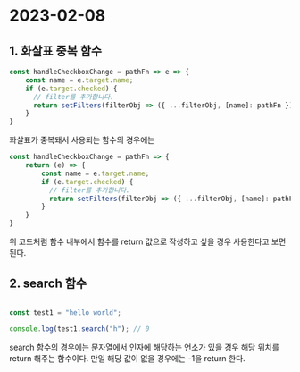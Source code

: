 # 2023-02-08 

## 1. 화살표 중복 함수

```js
const handleCheckboxChange = pathFn => e => {
    const name = e.target.name;
    if (e.target.checked) {
      // filter를 추가합니다.
      return setFilters(filterObj => ({ ...filterObj, [name]: pathFn }));
    }
}
```

화살표가 중복돼서 사용되는 함수의 경우에는

```js
const handleCheckboxChange = pathFn => {
    return (e) => {
        const name = e.target.name;
        if (e.target.checked) {
          // filter를 추가합니다.
          return setFilters(filterObj => ({ ...filterObj, [name]: pathFn }));
        }
    }
}

```

위 코드처럼 함수 내부에서 함수를 return 값으로 작성하고 싶을 경우 사용한다고 보면 된다.

## 2. search 함수

```js

const test1 = "hello world";

console.log(test1.search("h"); // 0

```

search 함수의 경우에는 문자열에서 인자에 해당하는 언소가 있을 경우 해당 위치를 return 해주는 함수이다. 
만일 해당 값이 없을 경우에는 -1을 return 한다.

